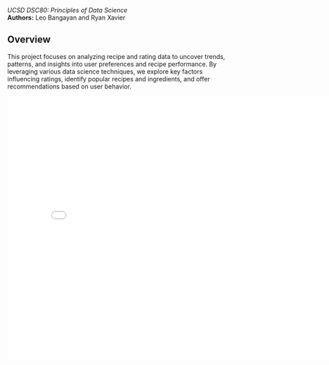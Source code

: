 *UCSD DSC80: Principles of Data Science*  
**Authors:** Leo Bangayan and Ryan Xavier  

## Overview  
This project focuses on analyzing recipe and rating data to uncover trends, patterns, and insights into user preferences and recipe performance. By leveraging various data science techniques, we explore key factors influencing ratings, identify popular recipes and ingredients, and offer recommendations based on user behavior.

<iframe src="assets/rate_plot.html" width=800 height=600 frameBorder=0></iframe>